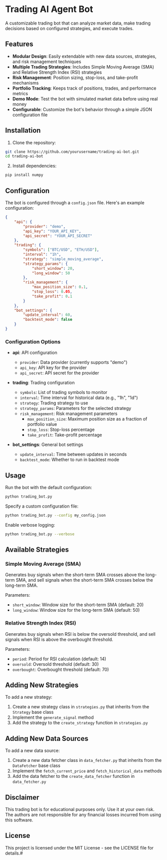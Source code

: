# Trading AI Agent Bot

A customizable trading bot that can analyze market data, make trading decisions based on configured strategies, and execute trades.

## Features

- **Modular Design**: Easily extendable with new data sources, strategies, and risk management techniques
- **Multiple Trading Strategies**: Includes Simple Moving Average (SMA) and Relative Strength Index (RSI) strategies
- **Risk Management**: Position sizing, stop-loss, and take-profit mechanisms
- **Portfolio Tracking**: Keeps track of positions, trades, and performance metrics
- **Demo Mode**: Test the bot with simulated market data before using real money
- **Configurable**: Customize the bot's behavior through a simple JSON configuration file

## Installation

1. Clone the repository:
```bash
git clone https://github.com/yourusername/trading-ai-bot.git
cd trading-ai-bot
```

2. Install dependencies:
```bash
pip install numpy
```

## Configuration

The bot is configured through a `config.json` file. Here's an example configuration:

```json
{
    "api": {
        "provider": "demo",
        "api_key": "YOUR_API_KEY",
        "api_secret": "YOUR_API_SECRET"
    },
    "trading": {
        "symbols": ["BTC/USD", "ETH/USD"],
        "interval": "1h",
        "strategy": "simple_moving_average",
        "strategy_params": {
            "short_window": 20,
            "long_window": 50
        },
        "risk_management": {
            "max_position_size": 0.1,
            "stop_loss": 0.05,
            "take_profit": 0.1
        }
    },
    "bot_settings": {
        "update_interval": 60,
        "backtest_mode": false
    }
}
```

### Configuration Options

- **api**: API configuration
  - `provider`: Data provider (currently supports "demo")
  - `api_key`: API key for the provider
  - `api_secret`: API secret for the provider

- **trading**: Trading configuration
  - `symbols`: List of trading symbols to monitor
  - `interval`: Time interval for historical data (e.g., "1h", "1d")
  - `strategy`: Trading strategy to use
  - `strategy_params`: Parameters for the selected strategy
  - `risk_management`: Risk management parameters
    - `max_position_size`: Maximum position size as a fraction of portfolio value
    - `stop_loss`: Stop-loss percentage
    - `take_profit`: Take-profit percentage

- **bot_settings**: General bot settings
  - `update_interval`: Time between updates in seconds
  - `backtest_mode`: Whether to run in backtest mode

## Usage

Run the bot with the default configuration:

```bash
python trading_bot.py
```

Specify a custom configuration file:

```bash
python trading_bot.py --config my_config.json
```

Enable verbose logging:

```bash
python trading_bot.py --verbose
```

## Available Strategies

### Simple Moving Average (SMA)

Generates buy signals when the short-term SMA crosses above the long-term SMA, and sell signals when the short-term SMA crosses below the long-term SMA.

Parameters:
- `short_window`: Window size for the short-term SMA (default: 20)
- `long_window`: Window size for the long-term SMA (default: 50)

### Relative Strength Index (RSI)

Generates buy signals when RSI is below the oversold threshold, and sell signals when RSI is above the overbought threshold.

Parameters:
- `period`: Period for RSI calculation (default: 14)
- `oversold`: Oversold threshold (default: 30)
- `overbought`: Overbought threshold (default: 70)

## Adding New Strategies

To add a new strategy:

1. Create a new strategy class in `strategies.py` that inherits from the `Strategy` base class
2. Implement the `generate_signal` method
3. Add the strategy to the `create_strategy` function in `strategies.py`

## Adding New Data Sources

To add a new data source:

1. Create a new data fetcher class in `data_fetcher.py` that inherits from the `DataFetcher` base class
2. Implement the `fetch_current_price` and `fetch_historical_data` methods
3. Add the data fetcher to the `create_data_fetcher` function in `data_fetcher.py`

## Disclaimer

This trading bot is for educational purposes only. Use it at your own risk. The authors are not responsible for any financial losses incurred from using this software.

## License

This project is licensed under the MIT License - see the LICENSE file for details.#
 
 

